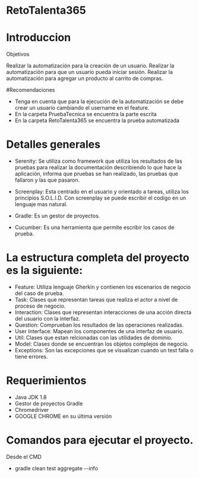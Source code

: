 ﻿# RetoTalenta365

# Introduccion

Objetivos

Realizar la automatización para la creación de un usuario.
Realizar la automatización para que un usuario pueda iniciar sesión.
Realizar la automatización para agregar un producto al carrito de compras.


#Recomendaciones


* Tenga en cuenta que para la ejecución de la automatización se debe crear un usuario cambiando el username en el feature.
* En la carpeta PruebaTecnica se encuentra la parte escrita
* En la carpeta RetoTalenta365 se encuentra la prueba automatizada

# Detalles generales

* Serenity: Se utiliza como framework que utiliza los resultados de las pruebas para realizar la documentación describiendo lo que hace la aplicación, 
informa que pruebas se han realizado, las pruebas que fallaron y las que pasaron. 

* Screenplay: Esta centrado en el usuario y orientado a tareas, utiliza los principios S.O.L.I.D. Con screenplay se puede escribir el codigo en un lenguaje 
mas natural.

* Gradle: Es un gestor de proyectos.

* Cucumber: Es una herramienta que permite escribir los casos de prueba.

# La estructura completa del proyecto es la siguiente:


* Feature: Utiliza lenguaje Gherkin y contienen los escenarios de negocio del caso de prueba. 
* Task: Clases que representan tareas que realiza el actor a nivel de proceso de negocio. 
* Interaction: Clases que representan interacciones de una acción directa del usuario con la interfaz.
* Question: Comprueban los resultados de las operaciones realizadas. 
* User Interface: Mapean los componentes de una interfaz de usuario. 
* Util: Clases que estan relcionadas con las utilidades de dominio. 
* Model: Clases donde se encuentran los objetos complejos de negocio.
* Exceptions: Son las excepciones que se visualizan cuando un test falla o tiene errores. 


# Requerimientos


* Java JDK 1.8 
* Gestor de proyectos Gradle 
* Chromedriver
* GOOGLE CHROME en su última versión


# Comandos para ejecutar el proyecto.


Desde el CMD

* gradle clean test aggregate --info 

